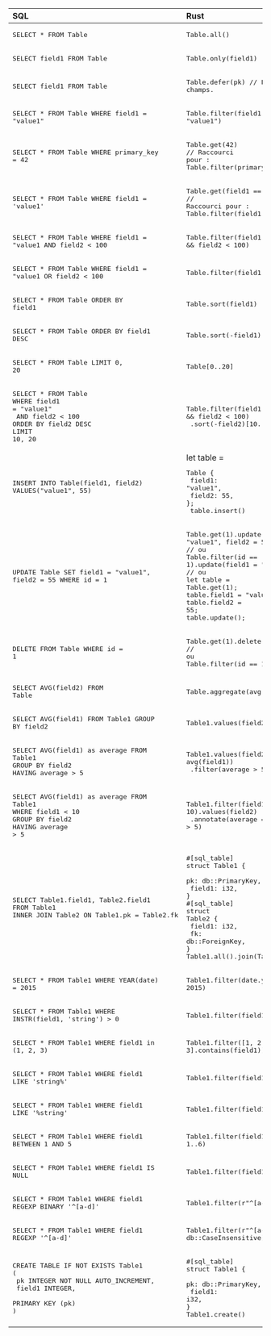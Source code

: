 | SQL                   | Rust                      |
|:----------------------|:--------------------------|
| <pre>SELECT * FROM Table</pre> | <pre>Table.all()</pre> |
| <pre>SELECT field1 FROM Table</pre> | <pre>Table.only(field1)</pre> |
| <pre>SELECT field1 FROM Table</pre> | <pre>Table.defer(pk) // Exclusion de champs.</pre> |
| <pre>SELECT * FROM Table WHERE field1 = "value1"</pre> | <pre>Table.filter(field1 == "value1")</pre> |
| <pre>SELECT * FROM Table WHERE primary_key = 42</pre> | <pre>Table.get(42)<br/>// Raccourci pour :<br/>Table.filter(primary_key == 42)[0..1];</pre> |
| <pre>SELECT * FROM Table WHERE field1 = 'value1'</pre> | <pre>Table.get(field1 == "value1")<br/>// Raccourci pour :<br/>Table.filter(field1 == "value1")[0..1];</pre> |
| <pre>SELECT * FROM Table WHERE field1 = "value1 AND field2 < 100</pre> | <pre>Table.filter(field1 == "value1" && field2 < 100)</pre> |
| <pre>SELECT * FROM Table WHERE field1 = "value1 OR field2 < 100</pre> | <pre>Table.filter(field1 == "value1" || field2 < 100)</pre> |
| <pre>SELECT * FROM Table ORDER BY field1</pre> | <pre>Table.sort(field1)</pre> |
| <pre>SELECT * FROM Table ORDER BY field1 DESC</pre> | <pre>Table.sort(-field1)</pre> |
| <pre>SELECT * FROM Table LIMIT 0, 20</pre> | <pre>Table[0..20]</pre> |
| <pre>SELECT * FROM Table<br/>WHERE field1 = "value1"<br/>    AND field2 < 100<br/>ORDER BY field2 DESC<br/>LIMIT 10, 20</pre> | <pre>Table.filter(field1 == "value1" && field2 < 100)<br/>    .sort(-field2)[10..20]</pre> |
| <pre>INSERT INTO Table(field1, field2) VALUES("value1", 55)</pre> | let table = <pre>Table {<br/>    field1: "value1",<br/>    field2: 55,<br/>};<br/> table.insert()</pre> |
| <pre>UPDATE Table SET field1 = "value1", field2 = 55 WHERE id = 1</pre> | <pre>Table.get(1).update(field1 = "value1", field2 = 55);<br/>// ou<br/>Table.filter(id == 1).update(field1 = "value1", field2 = 55);<br/>// ou<br/>let table = Table.get(1);<br/>table.field1 = "value1";<br/>table.field2 = 55;<br/>table.update();</pre> |
| <pre>DELETE FROM Table WHERE id = 1</pre> | <pre>Table.get(1).delete();<br/>// ou<br/>Table.filter(id == 1).delete()</pre> |
| <pre>SELECT AVG(field2) FROM Table</pre> | <pre>Table.aggregate(avg(field2))</pre> |
| <pre>SELECT AVG(field1) FROM Table1 GROUP BY field2</pre> | <pre>Table1.values(field2).annotate(avg(field1))</pre> |
| <pre>SELECT AVG(field1) as average FROM Table1<br/>GROUP BY field2<br/>HAVING average > 5</pre> | <pre>Table1.values(field2).annotate(average = avg(field1))<br/>    .filter(average > 5)</pre> |
| <pre>SELECT AVG(field1) as average FROM Table1<br/>WHERE field1 < 10<br/>GROUP BY field2<br/>HAVING average > 5</pre> | <pre>Table1.filter(field1 < 10).values(field2)<br/>    .annotate(average = avg(field1)).filter(average > 5)</pre> |
| <pre>SELECT Table1.field1, Table2.field1 FROM Table1<br/>INNER JOIN Table2 ON Table1.pk = Table2.fk</pre> | <pre>#[sql_table]<br/>struct Table1 {<br/>    pk: db::PrimaryKey,<br/>    field1: i32,<br/>}<br/>#[sql_table]<br/>struct Table2 {<br/>    field1: i32,<br/>    fk: db::ForeignKey<Table1>,<br/>}<br/>Table1.all().join(Table2)</pre> |
| <pre>SELECT * FROM Table1 WHERE YEAR(date) = 2015</pre> | <pre>Table1.filter(date.year() == 2015)</pre> |
| <pre>SELECT * FROM Table1 WHERE INSTR(field1, 'string') > 0</pre> | <pre>Table1.filter(field1.contains("string"))</pre> |
| <pre>SELECT * FROM Table1 WHERE field1 in (1, 2, 3)</pre> | <pre>Table1.filter([1, 2, 3].contains(field1))</pre> |
| <pre>SELECT * FROM Table1 WHERE field1 LIKE 'string%'</pre> | <pre>Table1.filter(field1.starts_with("string"))</pre> |
| <pre>SELECT * FROM Table1 WHERE field1 LIKE '%string'</pre> | <pre>Table1.filter(field1.ends_with("string"))</pre> |
| <pre>SELECT * FROM Table1 WHERE field1 BETWEEN 1 AND 5</pre> | <pre>Table1.filter(field1 in 1..6)</pre> |
| <pre>SELECT * FROM Table1 WHERE field1 IS NULL</pre> | <pre>Table1.filter(field1.is_none())</pre> |
| <pre>SELECT * FROM Table1 WHERE field1 REGEXP BINARY '\^[a-d]'</pre> | <pre>Table1.filter(r"\^[a-d]".is_match(field1))</pre> |
| <pre>SELECT * FROM Table1 WHERE field1 REGEXP '\^[a-d]'</pre> | <pre>Table1.filter(r"\^[a-d]".is_match(field1, db::CaseInsensitive))</pre> |
| <pre>CREATE TABLE IF NOT EXISTS Table1 (<br/>    pk INTEGER NOT NULL AUTO_INCREMENT,<br/>    field1 INTEGER,<br/>    PRIMARY KEY (pk)<br/>)</pre> | <pre>#[sql_table]<br/>struct Table1 {<br/>    pk: db::PrimaryKey,<br/>    field1: i32,<br/>}<br/>Table1.create()</pre> |